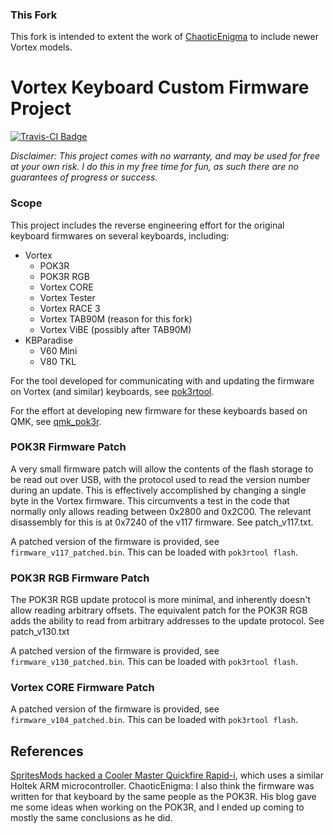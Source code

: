 ### This Fork
This fork is intended to extent the work of [ChaoticEnigma](https://github.com/ChaoticEnigma) to include newer Vortex models.

# Vortex Keyboard Custom Firmware Project

[![Travis-CI Badge](https://travis-ci.org/pok3r-custom/pok3r_re_firmware.svg?branch=master "Travis-CI Badge")](https://travis-ci.org/pok3r-custom/pok3r_re_firmware)

*Disclaimer: This project comes with no warranty, and may be used for free at your own risk. I do
this in my free time for fun, as such there are no guarantees of progress or success.*

### Scope

This project includes the reverse engineering effort for the original keyboard firmwares on several
keyboards, including:

- Vortex
    - POK3R
    - POK3R RGB
    - Vortex CORE
    - Vortex Tester
    - Vortex RACE 3
    - Vortex TAB90M (reason for this fork)
    - Vortex ViBE (possibly after TAB90M)
- KBParadise
    - V60 Mini
    - V80 TKL

For the tool developed for communicating with and updating the firmware on Vortex
(and similar) keyboards, see 
[pok3rtool](https://github.com/pok3r-custom/pok3rtool).

For the effort at developing new firmware for these keyboards based on QMK, see
[qmk_pok3r](https://github.com/pok3r-custom/qmk_pok3r).

### POK3R Firmware Patch
A very small firmware patch will allow the contents of the flash storage to be read out over USB,
with the protocol used to read the version number during an update. This is effectively
accomplished by changing a single byte in the Vortex firmware. This circumvents a test in the
code that normally only allows reading between 0x2800 and 0x2C00. The relevant disassembly for
this is at 0x7240 of the v117 firmware. See patch_v117.txt.

A patched version of the firmware is provided, see `firmware_v117_patched.bin`. This can be
loaded with `pok3rtool flash`.

### POK3R RGB Firmware Patch
The POK3R RGB update protocol is more minimal, and inherently doesn't allow reading arbitrary
offsets. The equivalent patch for the POK3R RGB adds the ability to read from arbitrary addresses
to the update protocol. See patch_v130.txt

A patched version of the firmware is provided, see `firmware_v130_patched.bin`. This can be
loaded with `pok3rtool flash`.

### Vortex CORE Firmware Patch
A patched version of the firmware is provided, see `firmware_v104_patched.bin`. This can be
loaded with `pok3rtool flash`.

## References
[SpritesMods hacked a Cooler Master Quickfire Rapid-i](https://spritesmods.com/?art=rapidisnake),
which uses a similar Holtek ARM microcontroller. ChaoticEnigma: I also think the firmware was written for that
keyboard by the same people as the POK3R. His blog gave me some ideas when working on the POK3R,
and I ended up coming to mostly the same conclusions as he did.
